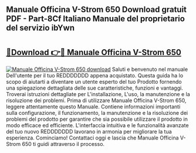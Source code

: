 ## Manuale Officina V-Strom 650 Download gratuit PDF - Part-8Cf Italiano Manuale del proprietario del servizio ibYwn

# <h2><a href="http://dfgav4f.blite.top/?on=Manuale+Officina+V-Strom+650">🔗Download 👉🔴 Manuale Officina V-Strom 650</a></h2>

[![Manuale Officina V-Strom 650 download](https://i.imgur.com/lujVjoI.png)](http://dfgav4f.blite.top/?on=Manuale+Officina+V-Strom+650)
Saluti e benvenuto nel manuale Dell'utente per il tuo REDDDDDDD appena acquistato. Questa guida ha lo scopo di aiutarti a diventare un utente esperto del tuo Prodotto fornendo una spiegazione dettagliata delle sue caratteristiche, funzioni e vantaggi. Troverai istruzioni dettagliate per L'installazione, L'uso, la manutenzione e la risoluzione dei problemi. Prima di utilizzare Manuale Officina V-Strom 650, leggere attentamente questo Manuale. Contiene informazioni importanti sulla configurazione, il funzionamento, la manutenzione e la risoluzione dei problemi del prodotto per garantire che sia possibile utilizzare il prodotto in modo efficace ed efficiente. L'interfaccia intuitiva e le funzionalità avanzate del tuo nuovo REDDDDDDD lavorano in armonia per migliorare la tua esperienza. Cominciamo! Contattaci oggi e lascia che Manuale Officina V-Strom 650 ti guidi attraverso il processo.
